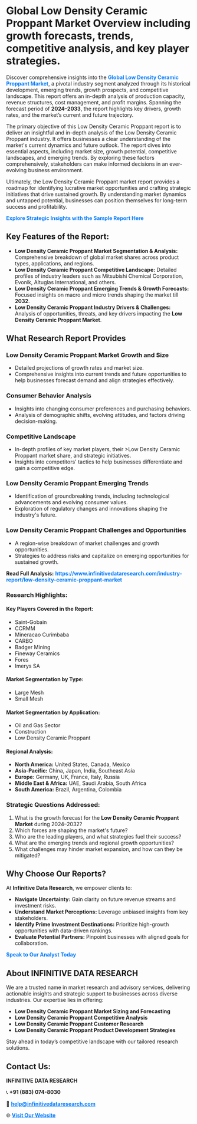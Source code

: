 <h1>Global Low Density Ceramic Proppant Market Overview including growth forecasts, trends, competitive analysis, and key player strategies.</h1>
<p>
Discover comprehensive insights into the 
<a href="https://www.infinitivedataresearch.com/industry-report/low-density-ceramic-proppant-market" rel="dofollow" style="color: #007BFF; text-decoration: none;"><strong>Global Low Density Ceramic Proppant Market</strong></a>, a pivotal industry segment analyzed through its historical development, emerging trends, growth prospects, and competitive landscape. This report offers an in-depth analysis of production capacity, revenue structures, cost management, and profit margins. Spanning the forecast period of <strong>2024–2033</strong>, the report highlights key drivers, growth rates, and the market’s current and future trajectory.
</p>
<p>
The primary objective of this Low Density Ceramic Proppant report is to deliver an insightful and in-depth analysis of the Low Density Ceramic Proppant industry. It offers businesses a clear understanding of the market's current dynamics and future outlook. The report dives into essential aspects, including market size, growth potential, competitive landscapes, and emerging trends. By exploring these factors comprehensively, stakeholders can make informed decisions in an ever-evolving business environment.
</p>
<p>
Ultimately, the Low Density Ceramic Proppant market report provides a roadmap for identifying lucrative market opportunities and crafting strategic initiatives that drive sustained growth. By understanding market dynamics and untapped potential, businesses can position themselves for long-term success and profitability.
</p>
<p>
<a href="https://www.infinitivedataresearch.com/request-sample/reportId=110468" style="color: #007BFF; text-decoration: none;"><strong>Explore Strategic Insights with the Sample Report Here</strong></a>
</p>

<h2>Key Features of the Report:</h2>
<ul>
<li><strong>Low Density Ceramic Proppant Market Segmentation & Analysis:</strong> Comprehensive breakdown of global market shares across product types, applications, and regions.</li>
<li><strong>Low Density Ceramic Proppant Competitive Landscape:</strong> Detailed profiles of industry leaders such as Mitsubishi Chemical Corporation, Evonik, Altuglas International, and others.</li>
<li><strong>Low Density Ceramic Proppant Emerging Trends & Growth Forecasts:</strong> Focused insights on macro and micro trends shaping the market till <strong>2032</strong>.</li>
<li><strong>Low Density Ceramic Proppant Industry Drivers & Challenges:</strong> Analysis of opportunities, threats, and key drivers impacting the <strong>Low Density Ceramic Proppant Market</strong>.</li>
</ul>

<h2>What Research Report Provides</h2>
<h3>Low Density Ceramic Proppant Market Growth and Size</h3>
<ul>
<li>Detailed projections of growth rates and market size.</li>
<li>Comprehensive insights into current trends and future opportunities to help businesses forecast demand and align strategies effectively.</li>
</ul>

<h3>Consumer Behavior Analysis</h3>
<ul>
<li>Insights into changing consumer preferences and purchasing behaviors.</li>
<li>Analysis of demographic shifts, evolving attitudes, and factors driving decision-making.</li>
</ul>

<h3>Competitive Landscape</h3>
<ul>
<li>In-depth profiles of key market players, their >Low Density Ceramic Proppant market share, and strategic initiatives.</li>
<li>Insights into competitors' tactics to help businesses differentiate and gain a competitive edge.</li>
</ul>

<h3>Low Density Ceramic Proppant Emerging Trends</h3>
<ul>
<li>Identification of groundbreaking trends, including technological advancements and evolving consumer values.</li>
<li>Exploration of regulatory changes and innovations shaping the industry's future.</li>
</ul>

<h3>Low Density Ceramic Proppant Challenges and Opportunities</h3>
<ul>
<li>A region-wise breakdown of market challenges and growth opportunities.</li>
<li>Strategies to address risks and capitalize on emerging opportunities for sustained growth.</li>
</ul>
<p><strong>Read Full Analysis:</strong> <a href="https://www.infinitivedataresearch.com/industry-report/low-density-ceramic-proppant-market" rel="dofollow" style="color: #007BFF; text-decoration: none;"><strong>https://www.infinitivedataresearch.com/industry-report/low-density-ceramic-proppant-market</strong></a></p>
<h3>Research Highlights:</h3>
<h4>Key Players Covered in the Report:</h4>
<ul><li>Saint-Gobain</li><li>CCRMM</li><li>Mineracao Curimbaba</li><li>CARBO</li><li>Badger Mining</li><li>Fineway Ceramics</li><li>Fores</li><li>Imerys SA</li></ul>
<h4>Market Segmentation by Type:</h4>
<ul><li>Large Mesh</li><li>Small Mesh</li></ul>
<h4>Market Segmentation by Application:</h4>
<ul><li>Oil and Gas Sector</li><li>Construction</li><li>Low Density Ceramic Proppant</li></ul>

<h4>Regional Analysis:</h4>
<ul>
<li><strong>North America:</strong> United States, Canada, Mexico</li>
<li><strong>Asia-Pacific:</strong> China, Japan, India, Southeast Asia</li>
<li><strong>Europe:</strong> Germany, UK, France, Italy, Russia</li>
<li><strong>Middle East & Africa:</strong> UAE, Saudi Arabia, South Africa</li>
<li><strong>South America:</strong> Brazil, Argentina, Colombia</li>
</ul>

<h3>Strategic Questions Addressed:</h3>
<ol>
<li>What is the growth forecast for the <strong>Low Density Ceramic Proppant Market</strong> during 2024–2032?</li>
<li>Which forces are shaping the market's future?</li>
<li>Who are the leading players, and what strategies fuel their success?</li>
<li>What are the emerging trends and regional growth opportunities?</li>
<li>What challenges may hinder market expansion, and how can they be mitigated?</li>
</ol>

<h2>Why Choose Our Reports?</h2>
<p>At <strong>Infinitive Data Research</strong>, we empower clients to:</p>
<ul>
<li><strong>Navigate Uncertainty:</strong> Gain clarity on future revenue streams and investment risks.</li>
<li><strong>Understand Market Perceptions:</strong> Leverage unbiased insights from key stakeholders.</li>
<li><strong>Identify Prime Investment Destinations:</strong> Prioritize high-growth opportunities with data-driven rankings.</li>
<li><strong>Evaluate Potential Partners:</strong> Pinpoint businesses with aligned goals for collaboration.</li>
</ul>
<p><a href="https://www.infinitivedataresearch.com/industry-report/low-density-ceramic-proppant-market" rel="dofollow" style="color: #007BFF; text-decoration: none;"><strong>Speak to Our Analyst Today</strong></a></p>

<h2>About INFINITIVE DATA RESEARCH</h2>
<p>We are a trusted name in market research and advisory services, delivering actionable insights and strategic support to businesses across diverse industries. Our expertise lies in offering:</p>
<ul>
<li><strong>Low Density Ceramic Proppant Market Sizing and Forecasting</strong></li>
<li><strong>Low Density Ceramic Proppant Competitive Analysis</strong></li>
<li><strong>Low Density Ceramic Proppant Customer Research</strong></li>
<li><strong>Low Density Ceramic Proppant Product Development Strategies</strong></li>
</ul>
<p>Stay ahead in today’s competitive landscape with our tailored research solutions.</p>

<h2>Contact Us:</h2>
<p><strong>INFINITIVE DATA RESEARCH</strong></p>
<p>📞 <strong>+91 (883) 074-8030</strong></p>
<p>📧 <strong><a href="mailto:help@infinitivedataresearch.com" style="color: #007BFF;">help@infinitivedataresearch.com</a></strong></p>
<p>🌐 <strong><a href="https://www.infinitivedataresearch.com" rel="dofollow" style="color: #007BFF;">Visit Our Website</a></strong></p>